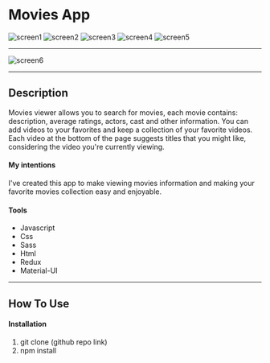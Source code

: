 # Movies App

![screen1](https://user-images.githubusercontent.com/46655309/120081103-07ab8d00-c0bc-11eb-807a-d07370d945d7.JPG)
![screen2](https://user-images.githubusercontent.com/46655309/120081104-08dcba00-c0bc-11eb-885a-73ca5e842dbb.JPG)
![screen3](https://user-images.githubusercontent.com/46655309/120081105-09755080-c0bc-11eb-895f-d83517c59d70.JPG)
![screen4](https://user-images.githubusercontent.com/46655309/120081108-0a0de700-c0bc-11eb-80ff-38f5f29f9fc6.JPG)
![screen5](https://user-images.githubusercontent.com/46655309/120081110-0aa67d80-c0bc-11eb-84c6-9ca79b60622d.JPG)


------------------------------------------------------------------------------------------------------------------------------

![screen6](https://user-images.githubusercontent.com/46655309/120081111-0aa67d80-c0bc-11eb-9f26-57a2566167aa.JPG)

---


## Description

Movies viewer allows you to search for movies, each movie contains: description, average ratings, actors, cast and other information. You can add videos to your favorites and keep a collection of your favorite videos. Each video at the bottom of the page suggests titles that you might like, considering the video you're currently viewing.

#### My intentions

I've created this app to make viewing movies information and making your favorite movies collection easy and enjoyable.

#### Tools

- Javascript
- Css
- Sass
- Html
- Redux
- Material-UI

---

## How To Use


#### Installation

1. git clone (github repo link)
2. npm install 
